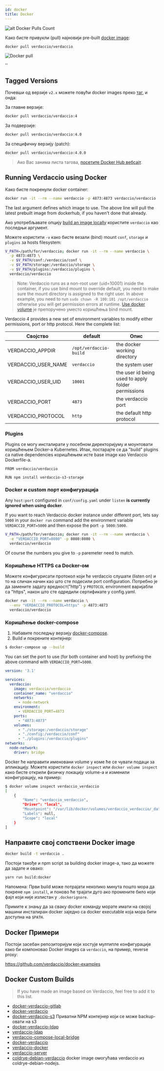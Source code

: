 ```yaml
---
id: docker
title: Docker
---
```


![alt Docker Pulls Count](http://dockeri.co/image/verdaccio/verdaccio "Docker Pulls Count")

Како бисте привукли (pull) најновији pre-built [docker image](https://hub.docker.com/r/verdaccio/verdaccio/):

```bash
docker pull verdaccio/verdaccio
```

![Docker pull](assets/docker_verdaccio.gif)

<div id="codefund">''</div>

## Tagged Versions

Почевши од верзије `v2.x` можете повући docker images преко [таг](https://hub.docker.com/r/verdaccio/verdaccio/tags/), и онда:

За главне верзије:

```bash
docker pull verdaccio/verdaccio:4
```

За подверзије:

```bash
docker pull verdaccio/verdaccio:4.0
```

За специфичну верзију (patch):

```bash
docker pull verdaccio/verdaccio:4.0.0
```

> Ако Вас занима листа тагова, [посетите Docker Hub вебсајт](https://hub.docker.com/r/verdaccio/verdaccio/tags/).

## Running Verdaccio using Docker

Како бисте покренули docker container:

```bash
docker run -it --rm --name verdaccio -p 4873:4873 verdaccio/verdaccio
```

The last argument defines which image to use. The above line will pull the latest prebuilt image from dockerhub, if you haven't done that already.

Ако употребљавате опцију [build an image locally](#build-your-own-docker-image) користите `verdaccio` као последњи аргумент.

Можете користити `-v` како бисте везали (bind) mount `conf`, `storage` и `plugins` за hosts filesystem:

```bash
V_PATH=/path/for/verdaccio; docker run -it --rm --name verdaccio \
  -p 4873:4873 \
  -v $V_PATH/conf:/verdaccio/conf \
  -v $V_PATH/storage:/verdaccio/storage \
  -v $V_PATH/plugins:/verdaccio/plugins \
  verdaccio/verdaccio
```

> Note: Verdaccio runs as a non-root user (uid=10001) inside the container, if you use bind mount to override default, you need to make sure the mount directory is assigned to the right user. In above example, you need to run `sudo chown -R 100:101 /opt/verdaccio` otherwise you will get permission errors at runtime. [Use docker volume](https://docs.docker.com/storage/volumes/) је препоручено уместо коришћења bind mount.

Verdaccio 4 provides a new set of environment variables to modify either permissions, port or http protocol. Here the complete list:

| Својство              | default                | Опис                                               |
| --------------------- | ---------------------- | -------------------------------------------------- |
| VERDACCIO_APPDIR      | `/opt/verdaccio-build` | the docker working directory                       |
| VERDACCIO_USER_NAME | `verdaccio`            | the system user                                    |
| VERDACCIO_USER_UID  | `10001`                | the user id being used to apply folder permissions |
| VERDACCIO_PORT        | `4873`                 | the verdaccio port                                 |
| VERDACCIO_PROTOCOL    | `http`                 | the default http protocol                          |

### Plugins

Plugins се могу инсталирати у посебном директоријуму и моунтовати коришћењем Docker-a Kubernetes. Ипак, постарајте се да "build" plugins са native dependencies коришћењем исте base image као Verdaccio Dockerfile-а.

```docker
FROM verdaccio/verdaccio

RUN npm install verdaccio-s3-storage
```

### Docker и custom порт конфигурација

Any `host:port` configured in `conf/config.yaml` under `listen` **is currently ignored when using docker**.

If you want to reach Verdaccio docker instance under different port, lets say `5000` in your `docker run` command add the environment variable `VERDACCIO_PORT=5000` and then expose the port `-p 5000:5000`.

```bash
V_PATH=/path/for/verdaccio; docker run -it --rm --name verdaccio \
  -e "VERDACCIO_PORT=8080" -p 8080:8080 \  
  verdaccio/verdaccio
```

Of course the numbers you give to `-p` paremeter need to match.

### Коришћење HTTPS са Docker-ом

Можете конфигурисати протокол који ће verdaccio слушати (listen on) и то на сличан начин као што сте подесили port configuration. Потребно је да замените задату вредност("http") у `PROTOCOL` environment варијабли са "https", након што сте одредили сертификате у config.yaml.

```bash
docker run -it --rm --name verdaccio \
  --env "VERDACCIO_PROTOCOL=https" -p 4873:4873
  verdaccio/verdaccio
```

### Коришћење docker-compose

1. Набавите последњу верзију [docker-compose](https://github.com/docker/compose).
2. Build и покрените контејнер:

```bash
$ docker-compose up --build
```

You can set the port to use (for both container and host) by prefixing the above command with `VERDACCIO_PORT=5000`.

```yaml
version: '3.1'

services:
  verdaccio:
    image: verdaccio/verdaccio
    container_name: "verdaccio"
    networks:
      - node-network
    environment:
      - VERDACCIO_PORT=4873
    ports:
      - "4873:4873"
    volumes:
      - "./storage:/verdaccio/storage"
      - "./config:/verdaccio/conf"
      - "./plugins:/verdaccio/plugins"  
networks:
  node-network:
    driver: bridge
```

Docker ће направити именовани volume у коме ће се чувати подаци за апликацију. Можете користити `docker inspect` или `docker volume inspect` како бисте открили физичку локацију volume-а и изменили конфигурацију, на пример:

```bash
$ docker volume inspect verdaccio_verdaccio
[
    {
        "Name": "verdaccio_verdaccio",
        "Driver": "local",
        "Mountpoint": "/var/lib/docker/volumes/verdaccio_verdaccio/_data",
        "Labels": null,
        "Scope": "local"
    }
]

```

## Направите свој сопствени Docker image

```bash
docker build -t verdaccio .
```

Постоји такође и npm script за building docker image-а, тако да можете да задате и овако:

```bash
yarn run build:docker
```

Напомена: Први build може потрајати неколико минута пошто мора да покрене `npm install`, и поново ће трајати дуго ако промените било који фајл који није излистан у `.dockerignore`.

Примите к знању да за сваку docker команду морате имати на својој машини инсталиран docker заједно са docker executable која мора бити доступна на `$PATH`.

## Docker Примери

Постоји засебан репозиторијум који хостује мултипле конфигурације како би компоновао Docker images са `verdaccio`, на пример, reverse proxy:

<https://github.com/verdaccio/docker-examples>

## Docker Custom Builds

> If you have made an image based on Verdaccio, feel free to add it to this list.

* [docker-verdaccio-gitlab](https://github.com/snics/docker-verdaccio-gitlab)
* [docker-verdaccio](https://github.com/deployable/docker-verdaccio)
* [docker-verdaccio-s3](https://github.com/asynchrony/docker-verdaccio-s3) Приватни NPM контејнер који се може backup-овати на s3
* [docker-verdaccio-ldap](https://github.com/snadn/docker-verdaccio-ldap)
* [verdaccio-ldap](https://github.com/nathantreid/verdaccio-ldap)
* [verdaccio-compose-local-bridge](https://github.com/shingtoli/verdaccio-compose-local-bridge)
* [docker-verdaccio](https://github.com/Global-Solutions/docker-verdaccio)
* [verdaccio-docker](https://github.com/idahobean/verdaccio-docker)
* [verdaccio-server](https://github.com/andru255/verdaccio-server)
* [coldrye-debian-verdaccio](https://github.com/coldrye-docker/coldrye-debian-verdaccio) docker image омогућава verdaccio из coldrye-debian-nodejs.